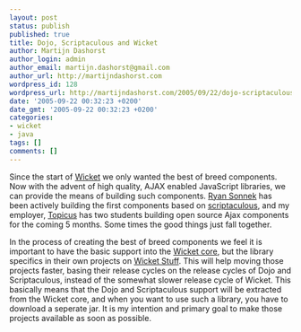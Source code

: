 ```yaml
---
layout: post
status: publish
published: true
title: Dojo, Scriptaculous and Wicket
author: Martijn Dashorst
author_login: admin
author_email: martijn.dashorst@gmail.com
author_url: http://martijndashorst.com
wordpress_id: 128
wordpress_url: http://martijndashorst.com/2005/09/22/dojo-scriptaculous-and-wicket/
date: '2005-09-22 00:32:23 +0200'
date_gmt: '2005-09-22 00:32:23 +0200'
categories:
- wicket
- java
tags: []
comments: []
---
```

<p>Since the start of <a href="http://wicket.sf.net">Wicket</a> we only wanted the best of breed components. Now with the advent of high quality, AJAX enabled JavaScript libraries, we can provide the means of building such components. <a href="">Ryan Sonnek</a> has been actively building the first components based on <a href="http://scrip.taculo.us">scriptaculous</a>, and my employer, <a href="http://www.topicus.nl">Topicus</a> has two students building open source Ajax components for the coming 5 months. Some times the good things just fall together.</p>
<p>In the process of creating the best of breed components we feel it is important to have the basic support into the <a href="http://wicket.sf.net">Wicket core</a>, but the library specifics in their own projects on <a href="http://wicket-stuff.sf.net">Wicket Stuff</a>. This will help moving those projects faster, basing their release cycles on the release cycles of Dojo and Scriptaculous, instead of the somewhat slower release cycle of Wicket. This basically means that the Dojo and Scriptaculous support will be extracted from the Wicket core, and when you want to use such a library, you have to download a seperate jar. It is my intention and primary goal to make those projects available as soon as possible.</p>
